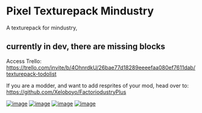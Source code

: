 # Pixel Texturepack Mindustry
A texturepack for mindustry, <h2><b>currently in dev, there are missing blocks</b></h2>

Access Trello:
https://trello.com/invite/b/4OhnrdkU/26bae77d18289eeeefaa080ef7611dab/texturepack-todolist

If you are a modder, and want to add resprites of your mod, head over to:
https://github.com/Xeloboyo/FactoriodustryPlus

<a href="https://ibb.co/zPsDPmY"><img src="https://i.ibb.co/mhJghRw/image.png" alt="image" border="0"></a>
<a href="https://ibb.co/BqQ23TD"><img src="https://i.ibb.co/t8vpKYf/image.png" alt="image" border="0"></a>
<a href="https://ibb.co/nzDcpCY"><img src="https://i.ibb.co/J5z7ZQG/image.png" alt="image" border="0"></a>
<a href="https://ibb.co/TWB45Pc"><img src="https://i.ibb.co/g4MSCty/image.png" alt="image" border="0"></a>
